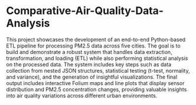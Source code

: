 # Comparative-Air-Quality-Data-Analysis

This project showcases the development of an end-to-end Python-based ETL pipeline for processing PM2.5 data across five cities. The goal is to build and demonstrate a robust system that handles data extraction, transformation, and loading (ETL) while also performing statistical analysis on the processed data. The system includes key steps such as data collection from nested JSON structures, statistical testing (t-test, normality, and variance), and the generation of insightful visualizations. The final output includes interactive Folium maps and line plots that display sensor distribution and PM2.5 concentration changes, providing valuable insights into air quality variations across different urban environments.

